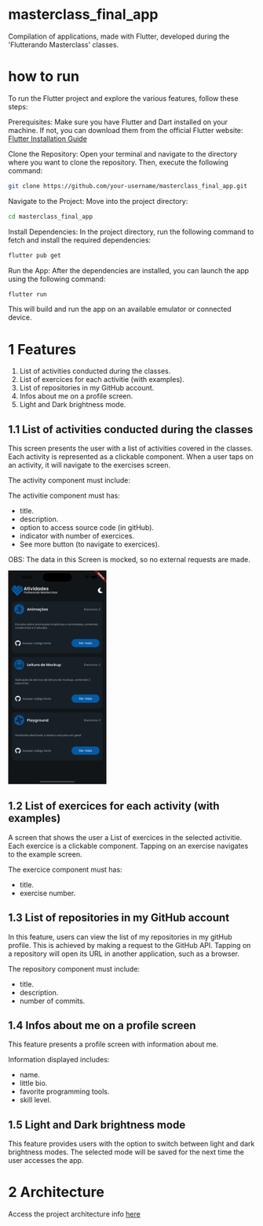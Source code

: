 # masterclass_final_app

Compilation of applications, made with Flutter, developed during the 'Flutterando Masterclass' classes.

# how to run

To run the Flutter project and explore the various features, follow these steps:

Prerequisites: Make sure you have Flutter and Dart installed on your machine. If not, you can download them from the official Flutter website: [Flutter Installation Guide](https://docs.flutter.dev/get-started/install)

Clone the Repository: Open your terminal and navigate to the directory where you want to clone the repository. Then, execute the following command:

```bash
git clone https://github.com/your-username/masterclass_final_app.git
```
Navigate to the Project: Move into the project directory:

```bash
cd masterclass_final_app
```

Install Dependencies: In the project directory, run the following command to fetch and install the required dependencies:

```bash
flutter pub get
```

Run the App: After the dependencies are installed, you can launch the app using the following command:

```bash
flutter run
```

This will build and run the app on an available emulator or connected device.

# 1 Features

1. List of activities conducted during the classes.
2. List of exercices for each activitie (with examples).
3. List of repositories in my GitHub account.
4. Infos about me on a profile screen.
5. Light and Dark brightness mode.

## 1.1 List of activities conducted during the classes

This screen presents the user with a list of activities covered in the classes. Each activity is represented as a clickable component. When a user taps on an activity, it will navigate to the exercises screen.

The activity component must include:

The activitie component must has: 
- title.
- description.
- option to access source code (in gitHub).
- indicator with number of exercices.
- See more button (to navigate to exercices).

OBS: The data in this Screen is mocked, so no external requests are made.

<img src="./screenshots/activity_page_screenshot.png" width="200"/>

## 1.2 List of exercices for each activity (with examples)

A screen that shows the user a List of exercices in the selected activitie. Each exercice is a clickable component. Tapping on an exercise navigates to the example screen.

The exercice component must has: 
- title.
- exercise number.

## 1.3 List of repositories in my GitHub account

In this feature, users can view the list of my repositories in my gitHub profile. This is achieved by making a request to the GitHub API. Tapping on a repository will open its URL in another application, such as a browser.

The repository component must include:
- title.
- description.
- number of commits.

## 1.4 Infos about me on a profile screen

This feature presents a profile screen with information about me.

Information displayed includes:
- name.
- little bio.
- favorite programming tools.
- skill level.

## 1.5 Light and Dark brightness mode

This feature provides users with the option to switch between light and dark brightness modes. The selected mode will be saved for the next time the user accesses the app.

# 2 Architecture

Access the project architecture info [here](./ARCHITECTURE.md)